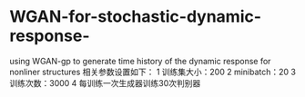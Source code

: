 # WGAN-for-stochastic-dynamic-response-
using WGAN-gp to generate time history of the dynamic response for nonliner structures
相关参数设置如下：
1 训练集大小：200
2 minibatch：20
3 训练次数：3000
4 每训练一次生成器训练30次判别器
